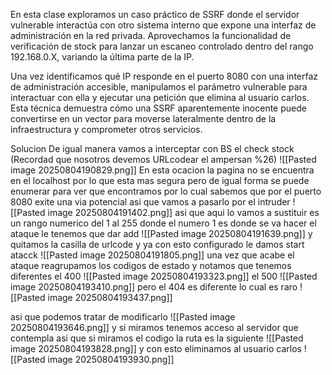 En esta clase exploramos un caso práctico de SSRF donde el servidor vulnerable interactúa con otro sistema interno que expone una interfaz de administración en la red privada. Aprovechamos la funcionalidad de verificación de stock para lanzar un escaneo controlado dentro del rango 192.168.0.X, variando la última parte de la IP.

Una vez identificamos qué IP responde en el puerto 8080 con una interfaz de administración accesible, manipulamos el parámetro vulnerable para interactuar con ella y ejecutar una petición que elimina al usuario carlos. Esta técnica demuestra cómo una SSRF aparentemente inocente puede convertirse en un vector para moverse lateralmente dentro de la infraestructura y comprometer otros servicios.

Solucion
De igual manera vamos a interceptar con BS el check stock (Recordad que nosotros devemos URLcodear el ampersan %26)
![[Pasted image 20250804190829.png]]
En esta ocacion la pagina no se encuentra en el localhost por lo que esta mas segura pero de igual forma se puede enumerar para ver que encontramos
por lo cual sabemos que por el puerto 8080 exite una via potencial asi que vamos a pasarlo por el intruder
![[Pasted image 20250804191402.png]]
asi que aqui lo vamos a sustituir es un rango numerico del 1 al 255 donde el numero 1 es donde se va hacer el ataque le tenemos que dar add
![[Pasted image 20250804191639.png]]
y quitamos la casilla de urlcode y ya con esto configurado le damos start atacck
![[Pasted image 20250804191805.png]]
una vez que acabe el ataque reagrupamos los codigos de estado y notamos que tenemos diferentes
el 400
![[Pasted image 20250804193323.png]]
el 500
![[Pasted image 20250804193410.png]]
pero el 404 es diferente lo cual es raro
![[Pasted image 20250804193437.png]]

asi que podemos tratar de modificarlo
![[Pasted image 20250804193646.png]]
y si miramos tenemos acceso al servidor que contempla asi que si miramos el codigo la ruta es la siguiente
![[Pasted image 20250804193828.png]]
y con esto eliminamos al usuario carlos
![[Pasted image 20250804193930.png]]

